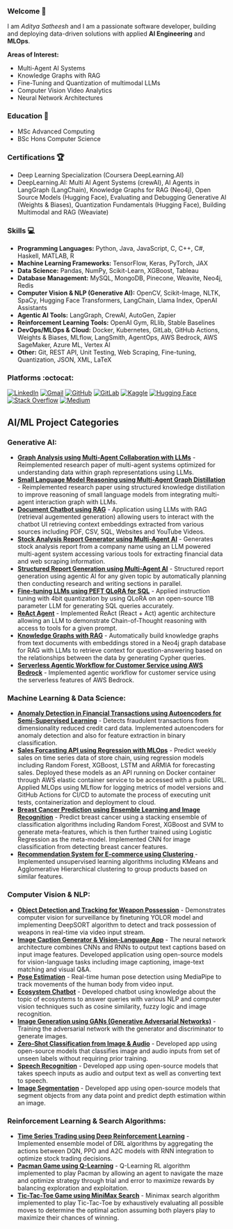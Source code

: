 ### Welcome 👋

I am *Aditya Satheesh* and I am a passionate software developer, building and deploying data-driven solutions with applied **AI Engineering** and **MLOps**. 

**Areas of Interest:**
- Multi-Agent AI Systems
- Knowledge Graphs with RAG
- Fine-Tuning and Quantization of multimodal LLMs
- Computer Vision Video Analytics 
- Neural Network Architectures

<!--
**cybersamurai2410/cybersamurai2410** is a ✨ _special_ ✨ repository because its `README.md` (this file) appears on your GitHub profile.

Here are some ideas to get you started: x

- 🔭 I’m currently working on ...
- 🌱 I’m currently learning ...
- 👯 I’m looking to collaborate on ...
- 🤔 I’m looking for help with ...
- 💬 Ask me about ...
- 📫 How to reach me: ...
- 😄 Pronouns: ...
- ⚡ Fun fact: ...
-->

<!--[![Anurag's GitHub stats](https://github-readme-stats.vercel.app/api?username=cybersamurai2410)](https://github.com/anuraghazra/github-readme-stats)-->

### Education 📖 

  - MSc Advanced Computing
  - BSc Hons Computer Science

### Certifications 🏆

  - Deep Learning Specialization (Coursera DeepLearning.AI)
  - DeepLearning.AI: Multi AI Agent Systems (crewAI), AI Agents in LangGraph (LangChain), Knowledge Graphs for RAG (Neo4j), Open Source Models (Hugging Face), Evaluating and Debugging Generative AI (Weights & Biases), Quantization Fundamentals (Hugging Face), Building Multimodal and RAG (Weaviate)

### Skills 💻

- **Programming Languages:** Python, Java, JavaScript, C, C++, C#, Haskell, MATLAB, R
- **Machine Learning Frameworks:** TensorFlow, Keras, PyTorch, JAX
- **Data Science:** Pandas, NumPy, Scikit-Learn, XGBoost, Tableau 
- **Database Management:** MySQL, MongoDB, Pinecone, Weavite, Neo4j, Redis
- **Computer Vision & NLP (Generative AI):** OpenCV, Scikit-Image, NLTK, SpaCy, Hugging Face Transformers, LangChain, Llama Index, OpenAI Assistants
- **Agentic AI Tools:** LangGraph, CrewAI, AutoGen, Zapier 
- **Reinforcement Learning Tools:** OpenAI Gym, RLlib, Stable Baselines
- **DevOps/MLOps & Cloud:** Docker, Kubernetes, GitLab, GitHub Actions, Weights & Biases, MLflow, LangSmith, AgentOps, AWS Bedrock, AWS SageMaker, Azure ML, Vertex AI
- **Other:** Git, REST API, Unit Testing, Web Scraping, Fine-tuning, Quantization, JSON, XML, LaTeX

<!--[![Top Langs](https://github-readme-stats.vercel.app/api/top-langs/?username=cybersamurai2410&layout=donut)](https://github.com/anuraghazra/github-readme-stats)-->

### Platforms :octocat: 
<!--Markdown badges via Shields.io-->
[![LinkedIn](https://img.shields.io/badge/LinkedIn-Profile-blue?style=flat&logo=linkedin)](https://www.linkedin.com/in/aditya-satheesh-6a2685291)
[![Gmail](https://img.shields.io/badge/Gmail-Email-red?style=flat&logo=gmail)](mailto:adityas.ai2410@gmail.com)
[![GitHub](https://img.shields.io/badge/GitHub-Profile-black?style=flat&logo=github)](https://github.com/cybersamurai2410)
[![GitLab](https://img.shields.io/badge/GitLab-Profile-black?style=flat&logo=gitlab)](https://gitlab.com/cybersamurai2410)
[![Kaggle](https://img.shields.io/badge/Kaggle-Profile-blue?style=flat&logo=kaggle)](https://www.kaggle.com/t0266882)
[![Hugging Face](https://img.shields.io/badge/Hugging%20Face-Profile-yellow?style=flat&logo=huggingface)](https://huggingface.co/adityas2410)
[![Stack Overflow](https://img.shields.io/badge/Stack%20Overflow-Profile-orange?style=flat&logo=stackoverflow)](https://stackoverflow.com/users/16278572/devx20)
[![Medium](https://img.shields.io/badge/Medium-Blog-black?style=flat&logo=medium)](https://medium.com/@aditya24102001)

## AI/ML Project Categories 

### Generative AI:
- **[Graph Analysis using Multi-Agent Collaboration with LLMs](https://github.com/cybersamurai2410/graph_analysis_multi-agents/)** - Reimplemented research paper of multi-agent systems optimized for understanding data within graph representations using LLMs.
- **[Small Language Model Reasoning using Multi-Agent Graph Distillation](https://github.com/cybersamurai2410/multi-agent_graph_distillation/)** - Reimplemented research paper using structured knowledge distillation to improve reasoning of small language models from integrating multi-agent interaction graph with LLMs.  
- **[Document Chatbot using RAG](https://github.com/cybersamurai2410/Document-Chatbot/)** - Application using LLMs with RAG (retrieval augemented generation) allowing users to interact with the chatbot UI retrieving context embeddings extracted from various sources including PDF, CSV, SQL, Websites and YouTube Videos.
- **[Stock Analysis Report Generator using Multi-Agent AI](https://github.com/cybersamurai2410/stock-analysis_multi-agents-AI)** - Generates stock analysis report from a company name using an LLM powered multi-agent system accessing various tools for extracting financial data and web scraping information.
- **[Structured Report Generation using Multi-Agent AI](https://github.com/cybersamurai2410/structured-report-generation)** - Structured report generation using agentic AI for any given topic by automatically planning then conducting research and writing sections in parallel.
- **[Fine-tuning LLMs using PEFT QLoRA for SQL](https://github.com/cybersamurai2410/sql-instruct-qlora-llm)** - Applied instruction tuning with 4bit quantization by using QLoRA on an open-source 11B parameter LLM for generating SQL queries accurately.
- **[ReAct Agent](https://github.com/cybersamurai2410/ReAct_Agent)** - Implemented ReAct (React + Act) agentic architecture allowing an LLM to demonstrate Chain-of-Thought reasoning with access to tools for a given prompt.
- **[Knowledge Graphs with RAG](https://github.com/cybersamurai2410/Knowledge-Graph_RAG)** - Automatically build knowledge graphs from text documents with embeddings stored in a Neo4j graph database for RAG with LLMs to retrieve context for question-answering based on the relationships between the data by generating Cypher queries.
- **[Serverless Agentic Workflow for Customer Service using AWS Bedrock](https://github.com/cybersamurai2410/CustomerService-BedrockAgents)** - Implemented agentic workflow for customer service using the serverless features of AWS Bedrock. 

### Machine Learning & Data Science:
- **[Anomaly Detection in Financial Transactions using Autoencoders for Semi-Supervised Learning](https://github.com/cybersamurai2410/Transaction-Fraud-Detection)** - Detects fraudulent transactions from dimensionality reduced credit card data. Implemented autoencoders for anomaly detection and also for feature extraction in binary classification.
- **[Sales Forcasting API using Regression with MLOps](https://github.com/cybersamurai2410/Sales-Forecasting)** - Predict weekly sales on time series data of store chain, using regression models including Random Forest, XGBoost, LSTM and ARMIA for forecasting sales. Deployed these models as an API running on Docker container through AWS elastic container service to be accessed with a public URL. Applied MLOps using MLflow for logging metrics of model versions and GitHub Actions for CI/CD to automate the process of executing unit tests, containerization and deployment to cloud. 
- **[Breast Cancer Prediction using Ensemble Learning and Image Recognition](https://github.com/cybersamurai2410/BreastCancer_Prediction)** - Predict breast cancer using a stacking ensemble of classification algorithms including Random Forest, XGBoost and SVM to generate meta-features, which is then further trained using Logistic Regression as the meta-model. Implemented CNN for image classification from detecting breast cancer features. 
- **[Recommendation System for E-commerce using Clustering ](https://github.com/cybersamurai2410/Product-Recommendation)** - Implemented unsupervised learning algorithms including KMeans and Agglomerative Hierarchical clustering to group products based on similar features.

### Computer Vision & NLP:
- **[Object Detection and Tracking for Weapon Possession](https://github.com/cybersamurai2410/Threat_Detector)** - Demonstrates computer vision for surveillance by finetuning YOLOR model and implementing DeepSORT algorithm to detect and track possession of weapons in real-time via video input stream.  
- **[Image Caption Generator & Vision-Language App](https://github.com/cybersamurai2410/Image_Caption)** - The neural network architecture combines CNNs and RNNs to output text captions based on input image features. Developed application using open-source models for vision-language tasks including image captioning, image-text matching and visual Q&A. 
- **[Pose Estimation](https://github.com/cybersamurai2410/PoseEstimation)** - Real-time human pose detection using MediaPipe to track movements of the human body from video input.
- **[Ecosystem Chatbot](https://github.com/cybersamurai2410/Ecosystem_Chatbot)** - Developed chatbot using knowledge about the topic of ecosystems to answer queries with various NLP and computer vision techniques such as cosine similarity, fuzzy logic and image recognition. 
- **[Image Generation using GANs (Generative Adversarial Networks)](https://github.com/cybersamurai2410/GAN-image_gen)** - Training the adversarial network with the generator and discriminator to generate images.
- **[Zero-Shot Classification from Image & Audio](https://github.com/cybersamurai2410/Zero-Shot_Classification)** - Developed app using open-source models that classifies image and audio inputs from set of unseen labels without requiring prior training.  
- **[Speech Recognition](https://github.com/cybersamurai2410/Speech_Recognition)** - Developed app using open-source models that takes speech inputs as audio and output text as well as converting text to speech.
- **[Image Segmentation](https://github.com/cybersamurai2410/Image_Segmentation)** - Developed app using open-source models that segment objects from any data point and predict depth estimation within an image.

### Reinforcement Learning & Search Algorithms: 
- **[Time Series Trading using Deep Reinforcement Learning](https://github.com/cybersamurai2410/RL_Trading)** - Implemented ensemble model of DRL algorithms by aggregating the actions between DQN, PPO and A2C models with RNN integration to optimize stock trading decisions. 
- **[Pacman Game using Q-Learning](https://github.com/cybersamurai2410/Pacman_QLearning)** - Q-Learning RL algorithm implemented to play Pacman by allowing an agent to navigate the maze and optimize strategy through trial and error to maximize rewards by balancing exploration and exploitation.
- **[Tic-Tac-Toe Game using MiniMax Search](https://github.com/cybersamurai2410/Tic-Tac-Toe)** - Minimax search algorithm implemented to play Tic-Tac-Toe by exhaustively evaluating all possible moves to determine the optimal action assuming both players play to maximize their chances of winning.
